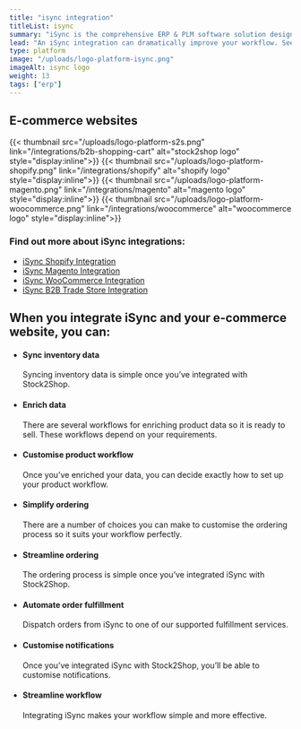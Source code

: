 ```yaml
---
title: "isync integration"
titleList: isync
summary: "iSync is the comprehensive ERP & PLM software solution designed specifically for the apparel industry."
lead: "An iSync integration can dramatically improve your workflow. See how iSync works with your applications."
type: platform
image: "/uploads/logo-platform-isync.png"
imageAlt: isync logo
weight: 13
tags: ["erp"]
---
```


## E-commerce websites

{{< thumbnail src="/uploads/logo-platform-s2s.png" link="/integrations/b2b-shopping-cart" alt="stock2shop logo" style="display:inline">}}
{{< thumbnail src="/uploads/logo-platform-shopify.png" link="/integrations/shopify" alt="shopify logo" style="display:inline">}}
{{< thumbnail src="/uploads/logo-platform-magento.png" link="/integrations/magento" alt="magento logo" style="display:inline">}}
{{< thumbnail src="/uploads/logo-platform-woocommerce.png" link="/integrations/woocommerce" alt="woocommerce logo" style="display:inline">}}

### Find out more about iSync integrations:

- [iSync Shopify Integration](/integrations/isync-shopify/ "iSync Shopify Integration")
- [iSync Magento Integration](/integrations/isync-magento/ "iSync Magento Integration")
- [iSync WooCommerce Integration](/integrations/isync-woocommerce/ "iSync WooCommerce Integration")
- [iSync B2B Trade Store Integration](/integrations/isync-b2b-trade-store/ "iSync B2B Trade Store Integration")

## When you integrate iSync and your e-commerce website, you can:

*   #### Sync inventory data
    
    Syncing inventory data is simple once you’ve integrated with Stock2Shop.
*   #### Enrich data
    
    There are several workflows for enriching product data so it is ready to sell. These workflows depend on your requirements.
*   #### Customise product workflow
    
    Once you’ve enriched your data, you can decide exactly how to set up your product workflow.
*   #### Simplify ordering
    
    There are a number of choices you can make to customise the ordering process so it suits your workflow perfectly.
*   #### Streamline ordering
    
    The ordering process is simple once you’ve integrated iSync with Stock2Shop.
*   #### Automate order fulfillment
    
    Dispatch orders from iSync to one of our supported fulfillment services.
*   #### Customise notifications
    
    Once you’ve integrated iSync with Stock2Shop, you’ll be able to customise notifications.
*   #### Streamline workflow
    
    Integrating iSync makes your workflow simple and more effective.